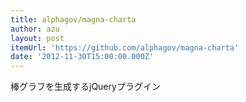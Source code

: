 ```yaml
---
title: alphagov/magna-charta
author: azu
layout: post
itemUrl: 'https://github.com/alphagov/magna-charta'
date: '2012-11-30T15:00:00.000Z'
---
```

棒グラフを生成するjQueryプラグイン
